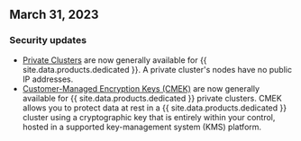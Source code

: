 ## March 31, 2023

<h3> Security updates </h3>

- [Private Clusters](/docs/cockroachcloud/private-clusters.html) are now generally available for {{ site.data.products.dedicated }}. A private cluster's nodes have no public IP addresses.
- [Customer-Managed Encryption Keys (CMEK)](/docs/cockroachcloud/cmek.html) are now generally available for {{ site.data.products.dedicated }} private clusters. CMEK allows you to protect data at rest in a {{ site.data.products.dedicated }} cluster using a cryptographic key that is entirely within your control, hosted in a supported key-management system (KMS) platform.
